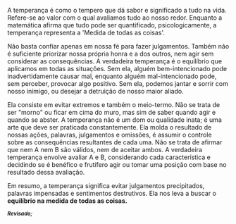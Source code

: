 A temperança é como o tempero que dá sabor e significado a tudo na vida. Refere-se ao valor com o qual avaliamos tudo ao nosso redor. Enquanto a matemática afirma que tudo pode ser quantificado, psicologicamente, a temperança representa a 'Medida de todas as coisas'.

Não basta confiar apenas em nossa fé para fazer julgamentos. Também não é suficiente priorizar nossa própria honra e a dos outros, nem agir sem considerar as consequências. A verdadeira temperança é o equilíbrio que aplicamos em todas as situações. Sem ela, alguém bem-intencionado pode inadvertidamente causar mal, enquanto alguém mal-intencionado pode, sem perceber, provocar algo positivo.  Sem ela, podemos jantar e sorrir com nosso inimigo, ou desejar a detruição de nosso maior aliado.

Ela consiste em evitar extremos e também o meio-termo. Não se trata de ser "morno" ou ficar em cima do muro, mas sim de saber quando agir e quando se abster. A temperança não é um dom ou qualidade inata; é uma arte que deve ser praticada constantemente. Ela molda o resultado de nossas ações, palavras, julgamentos e omissões, é assumir o controle sobre as consequências resultantes de cada uma. Não se trata de afirmar que nem A nem B são válidos, nem de aceitar ambos. A verdadeira temperança envolve avaliar A e B, considerando cada característica e decidindo se é benéfico e frutífero agir ou tomar uma posição com base no resultado dessa avaliação.

Em resumo, a temperança significa evitar julgamentos precipitados, palavras impensadas e sentimentos destrutivos. Ela nos leva a buscar o <b>equilíbrio na medida de todas as coisas<b>.

<small style="text-align: right; font-style: italic; width: 100%">Revisado;</small>